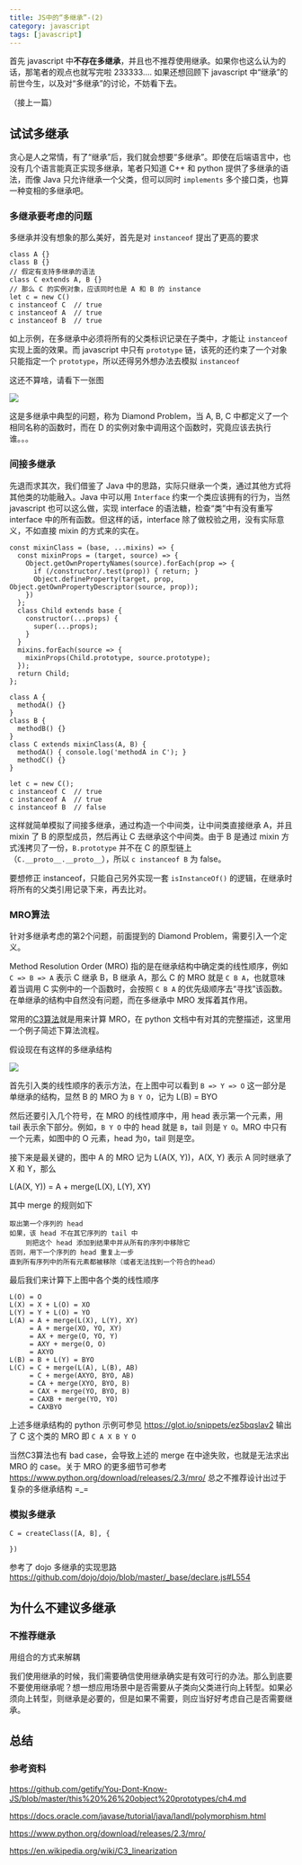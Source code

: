 ```yaml
---
title: JS中的“多继承”-(2)
category: javascript
tags: [javascript]
---
```


首先 javascript 中**不存在多继承**，并且也不推荐使用继承。如果你也这么认为的话，那笔者的观点也就写完啦 233333…. 如果还想回顾下 javascript 中“继承”的前世今生，以及对“多继承”的讨论，不妨看下去。

（接上一篇）

<!-- more -->

## 试试多继承

贪心是人之常情，有了“继承”后，我们就会想要“多继承”。即使在后端语言中，也没有几个语言能真正实现多继承，笔者只知道 C++ 和 python 提供了多继承的语法，而像 Java 只允许继承一个父类，但可以同时 `implements` 多个接口类，也算一种变相的多继承吧。

### 多继承要考虑的问题

多继承并没有想象的那么美好，首先是对 `instanceof` 提出了更高的要求

```
class A {}
class B {}
// 假定有支持多继承的语法
class C extends A, B {}
// 那么 C 的实例对象，应该同时也是 A 和 B 的 instance
let c = new C()
c instanceof C  // true
c instanceof A  // true
c instanceof B  // true
```

如上示例，在多继承中必须将所有的父类标识记录在子类中，才能让 `instanceof` 实现上面的效果。而 javascript 中只有 `prototype` 链，该死的还约束了一个对象只能指定一个 `prototype`，所以还得另外想办法去模拟 `instanceof`

这还不算啥，请看下一张图

<img src="/images/captures/20180311_diamond_inherit.png">

这是多继承中典型的问题，称为 Diamond Problem，当 A, B, C 中都定义了一个相同名称的函数时，而在 D 的实例对象中调用这个函数时，究竟应该去执行谁。。。



### 间接多继承

先退而求其次，我们借鉴了 Java 中的思路，实际只继承一个类，通过其他方式将其他类的功能融入。Java 中可以用 `Interface` 约束一个类应该拥有的行为，当然 javascript 也可以这么做，实现 interface 的语法糖，检查“类”中有没有重写 interface 中的所有函数。但这样的话，interface 除了做校验之用，没有实际意义，不如直接 mixin 的方式来的实在。

```
const mixinClass = (base, ...mixins) => {
  const mixinProps = (target, source) => {
    Object.getOwnPropertyNames(source).forEach(prop => {
      if (/constructor/.test(prop)) { return; }
      Object.defineProperty(target, prop, Object.getOwnPropertyDescriptor(source, prop));
    })
  };
  class Child extends base {
    constructor(...props) {
      super(...props);
    }
  }
  mixins.forEach(source => {
    mixinProps(Child.prototype, source.prototype);
  });
  return Child;
};

class A {
  methodA() {}
}
class B {
  methodB() {}
}
class C extends mixinClass(A, B) {
  methodA() { console.log('methodA in C'); }
  methodC() {}
}

let c = new C();
c instanceof C  // true
c instanceof A  // true
c instanceof B  // false
```

这样就简单模拟了间接多继承，通过构造一个中间类，让中间类直接继承 A，并且 mixin 了 B 的原型成员，然后再让 C 去继承这个中间类。由于 B 是通过 mixin 方式浅拷贝了一份，`B.prototype` 并不在 C 的原型链上（`C.__proto__.__proto__`），所以 `c instanceof B` 为 false。

要想修正 instanceof，只能自己另外实现一套 `isInstanceOf()` 的逻辑，在继承时将所有的父类引用记录下来，再去比对。



### MRO算法

针对多继承考虑的第2个问题，前面提到的 Diamond Problem，需要引入一个定义。

Method Resolution Order (MRO) 指的是在继承结构中确定类的线性顺序，例如 `C => B => A` 表示 C 继承 B，B 继承 A，那么 C 的 MRO 就是 `C B A`，也就意味着当调用 C 实例中的一个函数时，会按照 `C B A` 的优先级顺序去“寻找”该函数。在单继承的结构中自然没有问题，而在多继承中 MRO 发挥着其作用。

常用的[C3算法](https://en.wikipedia.org/wiki/C3_linearization)就是用来计算 MRO，在 python 文档中有对其的完整描述，这里用一个例子简述下算法流程。

假设现在有这样的多继承结构

<img src="/images/captures/20180311_mro_example.png">

首先引入类的线性顺序的表示方法，在上图中可以看到 `B => Y => O` 这一部分是单继承的结构，显然 B 的 MRO 为 `B Y O`，记为 L(B) = BYO

然后还要引入几个符号，在 MRO 的线性顺序中，用 head 表示第一个元素，用 tail 表示余下部分。例如，`B Y O` 中的 head 就是 `B`，tail 则是 `Y O`。MRO 中只有一个元素，如图中的 O 元素，head 为`O`，tail 则是空。

接下来是最关键的，图中 A 的 MRO 记为 L(A(X, Y))，A(X, Y) 表示 A 同时继承了 X 和 Y，那么

L(A(X, Y)) = A + merge(L(X), L(Y), XY)

其中 merge 的规则如下

```
取出第一个序列的 head
如果，该 head 不在其它序列的 tail 中
	则把这个 head 添加到结果中并从所有的序列中移除它
否则，用下一个序列的 head 重复上一步
直到所有序列中的所有元素都被移除（或者无法找到一个符合的head）
```

最后我们来计算下上图中各个类的线性顺序

``` 
L(O) = O
L(X) = X + L(O) = XO
L(Y) = Y + L(O) = YO
L(A) = A + merge(L(X), L(Y), XY)
	 = A + merge(XO, YO, XY)
	 = AX + merge(O, YO, Y)
	 = AXY + merge(O, O)
	 = AXYO
L(B) = B + L(Y) = BYO
L(C) = C + merge(L(A), L(B), AB)
	 = C + merge(AXYO, BYO, AB)
	 = CA + merge(XYO, BYO, B)
	 = CAX + merge(YO, BYO, B)
	 = CAXB + merge(YO, YO)
	 = CAXBYO
```

上述多继承结构的 python 示例可参见 https://glot.io/snippets/ez5bqslav2  输出了 C 这个类的 MRO 即 `C A X B Y O`

当然C3算法也有 bad case，会导致上述的 merge 在中途失败，也就是无法求出 MRO 的 case。关于 MRO 的更多细节可参考 https://www.python.org/download/releases/2.3/mro/  总之不推荐设计出过于复杂的多继承结构 =_=



### 模拟多继承

```
C = createClass([A, B], {
  
})
```



参考了 dojo 多继承的实现思路 https://github.com/dojo/dojo/blob/master/_base/declare.js#L554



## 为什么不建议多继承





### 不推荐继承

用组合的方式来解耦

我们使用继承的时候，我们需要确信使用继承确实是有效可行的办法。那么到底要不要使用继承呢？想一想应用场景中是否需要从子类向父类进行向上转型。如果必须向上转型，则继承是必要的，但是如果不需要，则应当好好考虑自己是否需要继承。



## 总结



### 参考资料

https://github.com/getify/You-Dont-Know-JS/blob/master/this%20%26%20object%20prototypes/ch4.md

https://docs.oracle.com/javase/tutorial/java/IandI/polymorphism.html

https://www.python.org/download/releases/2.3/mro/

https://en.wikipedia.org/wiki/C3_linearization


